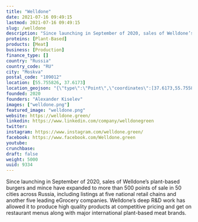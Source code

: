 ```yaml
---
title: "Welldone"
date: 2021-07-16 09:49:15
lastmod: 2021-07-16 09:49:15
slug: /welldone
description: "Since launching in September of 2020, sales of Welldone’s  plant-based burgers and mince have expanded to more than 500 points of sale in 50 cities across Russia, including listings at five national retail chains and another five leading eGrocery companies. Welldone’s deep R&D work has allowed it to produce high quality products at competitive pricing and get on restaurant menus along with major international plant-based meat brands."
proteins: [Plant-Based]
products: [Meat]
business: [Production]
finance_type: []
country: "Russia"
country_code: "RU"
city: "Moskva"
postal_code: "109012"
location: [55.755826, 37.6173]
location_geojson: "{\"type\":\"Point\",\"coordinates\":[37.6173,55.755826]}"
founded: 2020
founders: "Alexander Kiselev"
images: ["welldone.png"]
featured_image: "welldone.png"
website: https://welldone.green/
linkedin: https://www.linkedin.com/company/welldonegreen
twitter: 
instagram: https://www.instagram.com/welldone.green/
facebook: https://www.facebook.com/Welldone.green
youtube: 
crunchbase: 
draft: false
weight: 5000
uuid: 9334
---
```

Since launching in September of 2020, sales of Welldone’s  plant-based burgers and mince have expanded to more than 500 points of sale in 50 cities across Russia, including listings at five national retail chains and another five leading eGrocery companies. Welldone’s deep R&D work has allowed it to produce high quality products at competitive pricing and get on restaurant menus along with major international plant-based meat brands.
